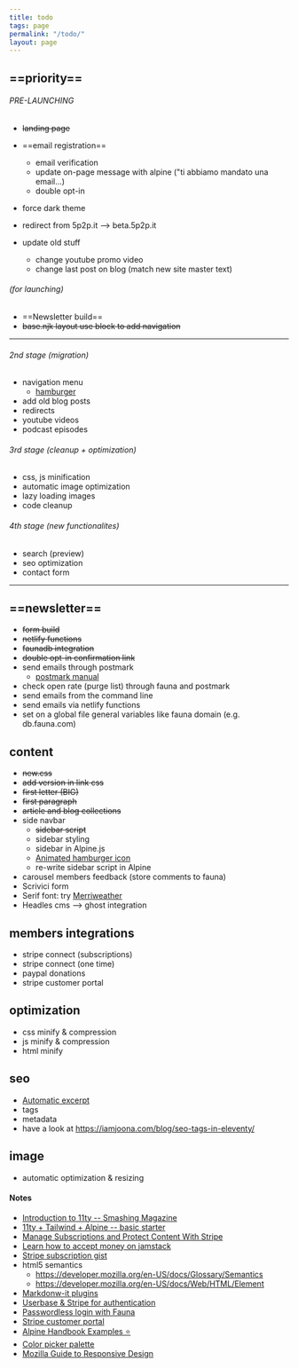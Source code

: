 ```yaml
---
title: todo
tags: page
permalink: "/todo/"
layout: page
---
```


## ==priority== 

###### PRE-LAUNCHING
- ~~landing page~~
   <!-- 
    - ~~color scheme~~
    - ~~hero message~~
    - ~~logo~~
    - ~~header with logo~~
    - ~~footer~~
    - ~~master text~~
    --->

- ==email registration==
    - email verification
    - update on-page message with alpine ("ti abbiamo mandato una email...)
    - double opt-in

- force dark theme
- redirect from 5p2p.it --> beta.5p2p.it
- update old stuff
    - change youtube promo video
    - change last post on blog (match new site master text)

###### (for launching)
- ==Newsletter build==
- ~~base.njk layout use block to add navigation~~
---
###### 2nd stage (migration)
- navigation menu
    - [hamburger](https://github.com/jonsuh/hamburgers)
- add old blog posts
- redirects
- youtube videos
- podcast episodes

###### 3rd stage (cleanup + optimization)
- css, js minification
- automatic image optimization
- lazy loading images
- code cleanup

###### 4th stage (new functionalites)
- search (preview)
- seo optimization
- contact form

---

## ==newsletter==
- ~~form build~~
- ~~netlify functions~~
- ~~faunadb integration~~
- ~~double opt-in confirmation link~~
- send emails through postmark
    - [postmark manual](https://postmarkapp.com/manual)
- check open rate (purge list) through fauna and postmark
- send emails from the command line
- send emails via netlify functions
- set on a global file general variables like fauna domain (e.g. db.fauna.com)

## content
- ~~new.css~~
- ~~add version in link css~~
- ~~first letter (BIG)~~
- ~~first paragraph~~
- ~~article and blog collections~~
- side navbar
    - ~~sidebar script~~
    - sidebar styling
    - sidebar in Alpine.js
    - [Animated hamburger icon](https://github.com/Typogram/Anicons)
    - re-write sidebar script in Alpine
- carousel members feedback (store comments to fauna)
- Scrivici form
- Serif font: try [Merriweather](https://docs.xz.style/fonts/fonts/merriweather) 
- Headles cms --> ghost integration

## members integrations
- stripe connect (subscriptions)
- stripe connect (one time)
- paypal donations
- stripe customer portal

## optimization
- css minify & compression
- js minify & compression
- html minify

## seo
- [Automatic excerpt](https://www.11ty.dev/docs/data-frontmatter-customize/)
- tags
- metadata
- have a look at <https://iamjoona.com/blog/seo-tags-in-eleventy/>

## image
- automatic optimization & resizing

#### Notes
- [Introduction to 11ty -- Smashing Magazine](https://www.smashingmagazine.com/2021/03/eleventy-static-site-generator/?utm_source=pocket_mylist)
- [11ty + Tailwind + Alpine -- basic starter](https://css-tricks.com/eleventy-starter-with-tailwind-css-alpine-js/)
- [Manage Subscriptions and Protect Content With Stripe](https://www.netlify.com/blog/2020/07/13/manage-subscriptions-and-protect-content-with-stripe/?utm_source=pocket_mylist)
- [Learn how to accept money on jamstack](https://www.netlify.com/blog/2020/04/13/learn-how-to-accept-money-on-jamstack-sites-in-38-minutes/)
- [Stripe subscription gist](https://github.com/stripe-samples/checkout-single-subscription/blob/939a106922f53a0bcd6918acd7de85d0a70935e9/server/node/server.js)
- html5 semantics 
    - <https://developer.mozilla.org/en-US/docs/Glossary/Semantics> 
    - <https://developer.mozilla.org/en-US/docs/Web/HTML/Element>
- [Markdonw-it plugins](https://github.com/markdown-it/markdown-it#init-with-presets-and-options)
- [Userbase & Stripe for authentication](https://userbase.com/docs/sdk/purchase-subscription/)
- [Passwordless login with Fauna](https://dev.to/gzuidhof/implementing-serverless-passwordless-login-with-faunadb-l30)
- [Stripe customer portal](https://stripe.com/docs/billing/subscriptions/integrating-customer-portal)
- [Alpine Handbook Examples ⭐](https://alpinejshandbook.com/examples/?path=/story/chapter-1-1-x-data-x-text--hello-world)
- [Color picker palette](https://coolors.co/1d2738)
- [Mozilla Guide to Responsive Design](https://developer.mozilla.org/en-US/docs/Learn/CSS/CSS_layout/Responsive_Design)
